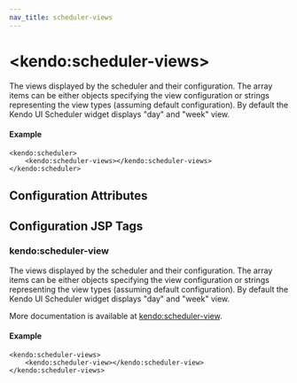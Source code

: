 ```yaml
---
nav_title: scheduler-views
---
```


# \<kendo:scheduler-views\>

The views displayed by the scheduler and their configuration. The array items can be either objects specifying the view configuration or strings representing the view types (assuming default configuration).
By default the Kendo UI Scheduler widget displays "day" and "week" view.

#### Example
    <kendo:scheduler>
        <kendo:scheduler-views></kendo:scheduler-views>
    </kendo:scheduler>

## Configuration Attributes


##  Configuration JSP Tags

### kendo:scheduler-view

The views displayed by the scheduler and their configuration. The array items can be either objects specifying the view configuration or strings representing the view types (assuming default configuration).
By default the Kendo UI Scheduler widget displays "day" and "week" view.

More documentation is available at [kendo:scheduler-view](/api/wrappers/jsp/scheduler/view).

#### Example

    <kendo:scheduler-views>
        <kendo:scheduler-view></kendo:scheduler-view>
    </kendo:scheduler-views>

